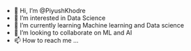 - 👋 Hi, I’m @PiyushKhodre
- 👀 I’m interested in Data Science
- 🌱 I’m currently learning Machine learning and Data science
- 💞️ I’m looking to collaborate on ML and AI
- 📫 How to reach me ...

<!---
PiyushKhodre/PiyushKhodre is a ✨ special ✨ repository because its `README.md` (this file) appears on your GitHub profile.
You can click the Preview link to take a look at your changes.
--->
